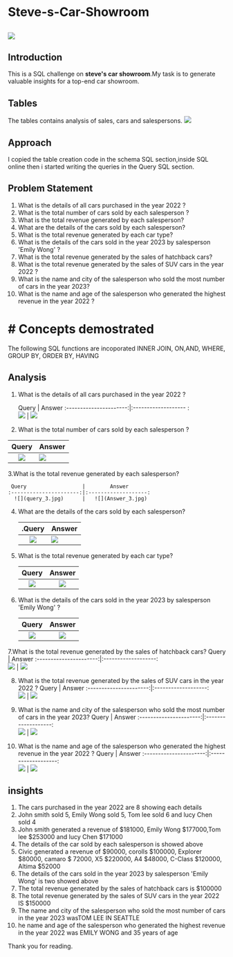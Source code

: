 # Steve-s-Car-Showroom

![](steveshow_room.jpg)
--
## Introduction 
This is a SQL challenge on **steve's car showroom**.My task is to generate valuable insights for a top-end car showroom.

## Tables 
The tables contains analysis of sales, cars and salespersons.
 ![](Schema_1.jpg)
 
## Approach
I copied the table creation code in the schema SQL section,inside SQL online then i started writing the queries in the Query SQL section.

## Problem Statement
1. What is the details of all cars purchased in the year 2022 ?
2. What is the total number of cars sold by each salesperson ?
3. What is the total revenue generated by each salesperson?
4. What are the details of the cars sold by each salesperson?
5. What is the total revenue generated by each car type?
6. What is the details of the cars sold in the year 2023 by salesperson 'Emily Wong' ?
7. What is the total revenue generated by the sales of hatchback cars?
8. What is the total revenue generated by the sales of SUV cars in the year 2022 ?
9. What is the name and city of the salesperson who sold the most number of cars in the year 2023?
10.  What is the name and age of the salesperson who generated the highest revenue in the year 2022 ?
 
# # Concepts demostrated
The following SQL functions are incoporated
INNER JOIN, ON,AND, WHERE, GROUP BY, ORDER BY, HAVING


## Analysis
1.  What is the details of all cars purchased in the year 2022 ?

     Query                  |        Answer
    :----------------------:|:------------------- :                    
      ![](query_1.jpg)      |   ![](Question_1.jpg)

2.  What is the total number of cars sold by each salesperson ?

 Query                      |        Answer
    :----------------------:|:-------------------                      
      ![](query_2.jpg)      |   ![](Answer_2.jpg)


 3.What is the total revenue generated by each salesperson?

     Query                  |        Answer
    :----------------------:|:-------------------:                     
      ![](query_3.jpg)      |   ![](Answer_3.jpg)
      
 4. What are the details of the cars sold by each salesperson?

      .Query                  |        Answer
    :----------------------:|:-------------------                       
      ![](query_4.jpg)      |   ![](Answer_4.jpg)
      
5. What is the total revenue generated by each car type?

    Query                  |        Answer
    :----------------------:|:-------------------:                     
      ![](query_5.jpg)      |   ![](Answer_5.jpg)
6.  What is the details of the cars sold in the year 2023 by salesperson 'Emily Wong' ?

     Query                  |        Answer
    :----------------------:|:-------------------:                     
      ![](query_6.jpg)      |   ![](Answer_6.jpg)
      
7.What is the total revenue generated by the sales of hatchback cars?
        Query                |        Answer
    :----------------------:|:-------------------:                      
      ![](query_7.jpg)      |   ![](Answer_7.jpg)
      
8. What is the total revenue generated by the sales of SUV cars in the year 2022 ? 
      Query                  |        Answer
    :----------------------:|:-------------------:                     
      ![](query_8.jpg)      |   ![](Answer_8.jpg)
  
9. What is the name and city of the salesperson who sold the most number of cars in the year 2023?
     Query                  |        Answer
    :----------------------:|:-------------------:                    
      ![](query_9.jpg)      |   ![](Answer_9.jpg)
10. What is the name and age of the salesperson who generated the highest revenue in the year 2022 ?
     Query                  |        Answer
    :----------------------:|:-------------------:                      
      ![](query_10.jpg)      |   ![](Answer_10.jpg)
    

  ## insights
1. The cars purchased in the year 2022 are 8 showing each details
2. John smith sold 5, Emily Wong sold 5, Tom lee sold 6 and lucy Chen sold 4
3. John smith generated a revenue of $181000, Emily Wong $177000,Tom lee $253000 and lucy Chen $171000
4. The details of the car sold by each salesperson is showed above
5. Civic generated a revenue of $90000, corolls $100000, Explorer $80000, camaro $ 72000, X5 $220000, A4 $48000, C-Class $120000, Altima $52000
6. The details of the cars sold in the year 2023 by salesperson 'Emily Wong' is two showed above
7. The total revenue generated by the sales of hatchback cars is $100000
8. The total revenue generated by the sales of SUV cars in the year 2022 IS $150000
9. The name and city of the salesperson who sold the most number of cars in the year 2023 wasTOM LEE IN SEATTLE
10. he name and age of the salesperson who generated the highest revenue in the year 2022 was EMILY WONG and 35 years of age 

   Thank you for reading. 

  
  

   
     




